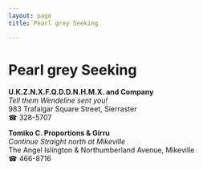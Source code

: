 ```yaml
---
layout: page 
title: Pearl grey Seeking

---
```



# Pearl grey Seeking


 **U.K.Z.N.X.F.Q.D.D.N.H.M.X. and Company**  
_Tell them Wendeline sent you!_  
983 Trafalgar Square Street, Sierraster  
☎ 328-5707

**Tomiko C. Proportions & Girru**  
_Continue Straight north at Mikeville_  
The Angel Islington & Northumberland Avenue, Mikeville  
☎ 466-8716

